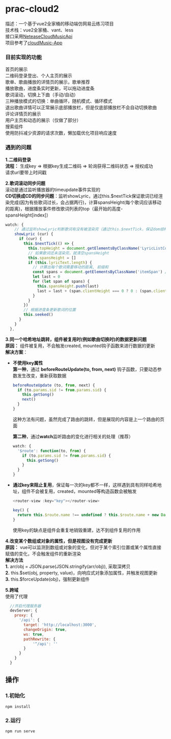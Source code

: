 # prac-cloud2
描述：一个基于vue2全家桶的移动端仿网易云练习项目</br>
技术栈：vue2全家桶、vant、less</br>
接口采用[NeteaseCloudMusicApi](https://github.com/Binaryify/NeteaseCloudMusicApi)</br>
项目参考了[cloudMusic-App](https://github.com/QdabuliuQ/cloudMusic-App)

### 目前实现的功能
首页的展示</br>
二维码登录登出、个人主页的展示</br>
歌单、歌曲播放的详情页的展示，歌单推荐</br>
播放歌曲，进度条实时更新，可以拖动进度条</br>
歌词滚动，切换上下曲（手动/自动）</br>
三种播放模式的切换：单曲循环，随机模式、循环模式</br>
退出歌曲详情可以正常展示底部播放栏，但是仅底部播放栏不会自动切换歌曲</br>
评论详情页的展示</br>
用户主页和动态的展示（仅做了部分）</br>
搜索组件</br>
使用防抖减少资源的请求次数，懒加载优化项目响应速度</br>

### 遇到的问题
**1.二维码登录**</br>
**流程：** 生成key => 根据key生成二维码 => 轮询获得二维码状态 => 授权成功</br>
请求url要带上时间戳</br>

**2.歌词滚动同步问题**</br>
滚动是通过监听播放器的timeupdate事件实现的</br>
**CD切换成CD的同步问题**：监听showLyric，通过this.$nextTick保证歌词已经渲染完成(因为有些歌词过长，会占据两行)，计算spansHeight(每个歌词应该移动的距离)，根据播放事件修改歌词列表的top（最开始的高度-spansHeight[index]）</br>
```javascript
watch: {
    // 通过监听showLyric判断歌词有没有被渲染完（通过this.$nextTick，保证dom结构的更新）
    showLyric (cur) {
      if (cur) {
        this.$nextTick(() => {
          this.topHeight = document.getElementsByClassName('LyricListContent')[0].clientHeight * 0.45
          // 如果歌词还未渲染完，就清空spansHeight
          this.spansHeight = []
          if (this.lyricText.length) {
            // 计算出每个歌词需要移动的距离, 前缀和
            const spans = document.getElementsByClassName('itemSpan') // 每句歌词
            let last = 0
            for (let span of spans) {
              this.spansHeight.push(last)
              last = last + (span.clientHeight === 0 ? 0 : (span.clientHeight + 17)) // 如果遇到空歌词，就不动
            }
          }
        })
        // 根据进度条更新歌词的位置
        this.seeked()
      }    
    }
  },
```

**3.同一个哈希地址跳转，组件被复用时(例如歌曲切换时)的数据更新问题**</br>
**原因：** 组件被复用，不会触发created, mounted钩子函数来进行数据的更新</br>
**解决方案**：</br>
+ **不使用key属性**</br>
  **第一种**，通过 **beforeRouteUpdate(to, from, next)** 钩子函数，只要动态参数发生改变，重新获取数据</br>
  ```javascript
  beforeRouteUpdate (to, from, next) {
    if (to.params.sid != from.params.sid) {
      this.getSong()
      next()
    }
  }
  ```
  这种方法有问题，虽然完成了路由的跳转，但是展现的内容是上一个路由的页面</br>

  **第二种**，通过**watch**监听路由的变化进行相关的处理（推荐）</br>
  ```javascript
  watch: {
    '$route': function(to, from) {
      if (to.params.sid != from.params.sid) {
        this.getSong()
      }
    }
  }
  ```
+ **通过key来阻止复用**，保证每一次的key都不一样，这样遇到具有同样哈希地址，组件不会被复用，created，mounted等构造函数会被触发</br>
  ```javascript
  <router-view :key="key"></router-view>

  key() {
    return this.$route.name !== undefined ? this.$route.name + new Date() : this.$route + new Date()
  }
  ```
  使用key的缺点是组件会重复地销毁重建，达不到组件复用的作用</br>

**4.改变某个数组或对象的属性，但是视图没有完成更新**</br>
**原因：** vue可以监测到数组或对象的变化，但对于某个索引位置或某个属性直接赋值的变化，不会触发组件的重新渲染</br>
**解决方法**</br>
**1.** arr/obj = JSON.parse(JSON.stringify(arr/obj)), 采取深拷贝</br>
**2.** this.\$set(obj, property, value)，向响应式对象添加属性，并触发视图更新</br>
**3.** this.$forceUpdate(obj)，强制更新组件</br>

**5.跨域**</br>
使用了代理</br>
```javascript
  //开启代理服务器
  devServer: {
    proxy: {
      '/api': {
        target: 'http://localhost:3000',
        changeOrigin: true,
        ws: true,
        pathRewrite: {
            '^/api': ''
        }
      }
    }
  }
```

## 操作

### 1.初始化
```
npm install
```
### 2.运行
```
npm run serve
```

